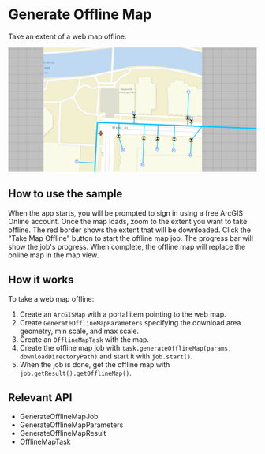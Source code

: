 # Generate Offline Map

Take an extent of a web map offline.

![](GenerateOfflineMap.png)

## How to use the sample

When the app starts, you will be prompted to sign in using a free ArcGIS Online account. Once the map loads, zoom to the extent you want to take offline. The red border shows the extent that will be downloaded. Click the "Take Map Offline" button to start the offline map job. The progress bar will show the job's progress. When complete, the offline map will replace the online map in the map view.

## How it works

To take a web map offline:


  1. Create an `ArcGISMap` with a portal item pointing to the web map.
  2. Create `GenerateOfflineMapParameters` specifying the download area geometry, min scale, and max scale.
  3. Create an `OfflineMapTask` with the map.
  4. Create the offline map job with `task.generateOfflineMap(params, downloadDirectoryPath)` and start it with `job.start()`.
  5. When the job is done, get the offline map with `job.getResult().getOfflineMap()`.


## Relevant API


  * GenerateOfflineMapJob
  * GenerateOfflineMapParameters
  * GenerateOfflineMapResult
  * OfflineMapTask
